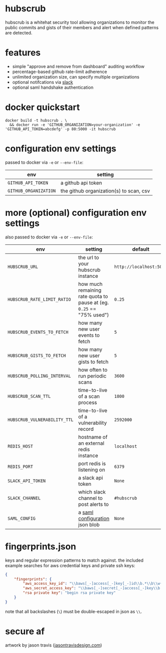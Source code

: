 # hubscrub

hubscrub is a whitehat security tool allowing organizations to monitor the public commits and gists of their members and alert when defined patterns are detected.

# features

- simple "approve and remove from dashboard" auditing workflow
- percentage-based github rate-limit adherence
- unlimited organization size, can specify multiple organizations
- optional notifcations via [slack](https://slack.com)
- optional saml handshake authentication

# docker quickstart

```
docker build -t hubscrub . \
  && docker run -e 'GITHUB_ORGANIZATION=your-organization' -e 'GITHUB_API_TOKEN=abcdefg' -p 80:5000 -it hubscrub
```

# configuration env settings

passed to docker via `-e` or `--env-file`:

| env | setting |
| --- | --- |
| `GITHUB_API_TOKEN` | a github api token |
| `GITHUB_ORGANIZATION` | the github organization(s) to scan, csv |

# more (optional) configuration env settings

also passed to docker via `-e` or `--env-file`:

| env | setting | default |
| --- | --- | --- |
| `HUBSCRUB_URL` | the url to your hubscrub instance | `http://localhost:5000` |
| `HUBSCRUB_RATE_LIMIT_RATIO` | how much remaining rate quota to pause at (eg. `0.25` == "75% used") | `0.25` |
| `HUBSCRUB_EVENTS_TO_FETCH` | how many new user events to fetch | `5` |
| `HUBSCRUB_GISTS_TO_FETCH` | how many new user gists to fetch | `5` |
| `HUBSCRUB_POLLING_INTERVAL` | how often to run periodic scans | `3600` |
| `HUBSCRUB_SCAN_TTL` | time-to-live of a scan process | `1800` |
| `HUBSCRUB_VULNERABILITY_TTL` | time-to-live of a vulnerability record | `2592000` |
| `REDIS_HOST` | hostname of an external redis instance | `localhost` |
| `REDIS_PORT` | port redis is listening on | `6379` |
| `SLACK_API_TOKEN` | a slack api token | `None` |
| `SLACK_CHANNEL` | which slack channel to post alerts to | `#hubscrub` |
| `SAML_CONFIG` | a [saml configuration](https://github.com/onelogin/python3-saml#settings) json blob | `None` |

# fingerprints.json

keys and regular expression patterns to match against.  the included example searches for aws credential keys and private ssh keys:

```json
{
    "fingerprints": {
        "aws_access_key_id": "\\baws[_-]access[_-]key[_-]id\\b.*\\b\\w{20}\\b",
        "aws_secret_access_key": "\\baws[_-]secret[_-]access[_-]key\\b.*\\b.*\\b[0-9a-zA-Z_\\+\\/]{40}\\b",
        "rsa private key": "begin rsa private key"
    }
}
```

note that all backslashes (`\`) must be double-escaped in json as `\\`.

# secure af

artwork by jason travis ([jasontravisdesign.com](https://jasontravisdesign.com/))
